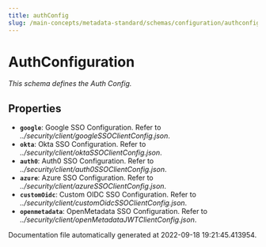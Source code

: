 ```yaml
---
title: authConfig
slug: /main-concepts/metadata-standard/schemas/configuration/authconfig
---
```


# AuthConfiguration

*This schema defines the Auth Config.*

## Properties

- **`google`**: Google SSO Configuration. Refer to *../security/client/googleSSOClientConfig.json*.
- **`okta`**: Okta SSO Configuration. Refer to *../security/client/oktaSSOClientConfig.json*.
- **`auth0`**: Auth0 SSO Configuration. Refer to *../security/client/auth0SSOClientConfig.json*.
- **`azure`**: Azure SSO Configuration. Refer to *../security/client/azureSSOClientConfig.json*.
- **`customOidc`**: Custom OIDC SSO Configuration. Refer to *../security/client/customOidcSSOClientConfig.json*.
- **`openmetadata`**: OpenMetadata SSO Configuration. Refer to *../security/client/openMetadataJWTClientConfig.json*.


Documentation file automatically generated at 2022-09-18 19:21:45.413954.
